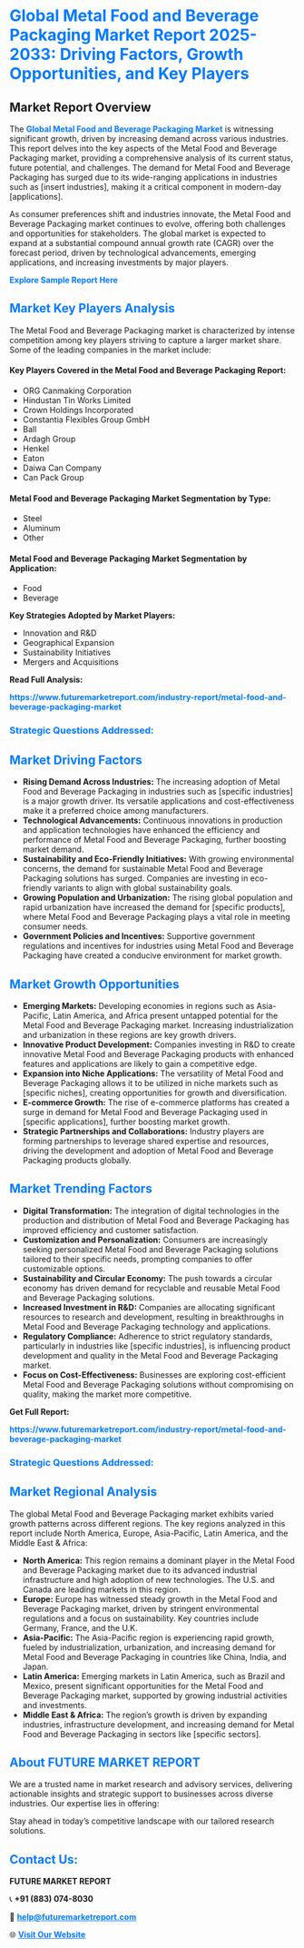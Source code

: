 <h1 style="color: #007BFF;">Global Metal Food and Beverage Packaging Market Report 2025-2033: Driving Factors, Growth Opportunities, and Key Players</h1>

<section id="overview">
<h2>Market Report Overview</h2>
<p>The <a href="https://www.futuremarketreport.com/industry-report/metal-food-and-beverage-packaging-market" style="color: #007BFF; text-decoration: none;"><strong>Global Metal Food and Beverage Packaging Market</strong></a> is witnessing significant growth, driven by increasing demand across various industries. This report delves into the key aspects of the Metal Food and Beverage Packaging market, providing a comprehensive analysis of its current status, future potential, and challenges. The demand for Metal Food and Beverage Packaging has surged due to its wide-ranging applications in industries such as [insert industries], making it a critical component in modern-day [applications].</p>
<p>As consumer preferences shift and industries innovate, the Metal Food and Beverage Packaging market continues to evolve, offering both challenges and opportunities for stakeholders. The global market is expected to expand at a substantial compound annual growth rate (CAGR) over the forecast period, driven by technological advancements, emerging applications, and increasing investments by major players.</p>
</section>

<section id="overview">
<p><a href="https://www.futuremarketreport.com/request-sample/reportId=40773" style="color: #007BFF; text-decoration: none;"><strong>Explore Sample Report Here</strong></a></p>
</section>

<section id="key-players">
<h2 style="color: #007BFF;">Market Key Players Analysis</h2>
<p>The Metal Food and Beverage Packaging market is characterized by intense competition among key players striving to capture a larger market share. Some of the leading companies in the market include:</p>
<h4>Key Players Covered in the Metal Food and Beverage Packaging Report:</h4>
<ul><li>ORG Canmaking Corporation</li><li>Hindustan Tin Works Limited</li><li>Crown Holdings Incorporated</li><li>Constantia Flexibles Group GmbH</li><li>Ball</li><li>Ardagh Group</li><li>Henkel</li><li>Eaton</li><li>Daiwa Can Company</li><li>Can Pack Group</li></ul>
<h4>Metal Food and Beverage Packaging Market Segmentation by Type:</h4>
<ul><li>Steel</li><li>Aluminum</li><li>Other</li></ul>

<h4>Metal Food and Beverage Packaging Market Segmentation by Application:</h4>
<ul><li>Food</li><li>Beverage</li></ul>
<p><strong>Key Strategies Adopted by Market Players:</strong></p>
<ul>
<li>Innovation and R&D</li>
<li>Geographical Expansion</li>
<li>Sustainability Initiatives</li>
<li>Mergers and Acquisitions</li>
</ul>
</section>

<section>
<p><strong>Read Full Analysis: </strong></p><a href="https://www.futuremarketreport.com/industry-report/metal-food-and-beverage-packaging-market" style="color: #007BFF; text-decoration: none;"><strong>https://www.futuremarketreport.com/industry-report/metal-food-and-beverage-packaging-market</strong></a>
<h3 style="color: #007BFF;">Strategic Questions Addressed:</h3>
</section>

<section id="driving-factors">
<h2 style="color: #007BFF;">Market Driving Factors</h2>
<ul>
<li><strong>Rising Demand Across Industries:</strong> The increasing adoption of Metal Food and Beverage Packaging in industries such as [specific industries] is a major growth driver. Its versatile applications and cost-effectiveness make it a preferred choice among manufacturers.</li>
<li><strong>Technological Advancements:</strong> Continuous innovations in production and application technologies have enhanced the efficiency and performance of Metal Food and Beverage Packaging, further boosting market demand.</li>
<li><strong>Sustainability and Eco-Friendly Initiatives:</strong> With growing environmental concerns, the demand for sustainable Metal Food and Beverage Packaging solutions has surged. Companies are investing in eco-friendly variants to align with global sustainability goals.</li>
<li><strong>Growing Population and Urbanization:</strong> The rising global population and rapid urbanization have increased the demand for [specific products], where Metal Food and Beverage Packaging plays a vital role in meeting consumer needs.</li>
<li><strong>Government Policies and Incentives:</strong> Supportive government regulations and incentives for industries using Metal Food and Beverage Packaging have created a conducive environment for market growth.</li>
</ul>
</section>

<section id="growth-opportunities">
<h2 style="color: #007BFF;">Market Growth Opportunities</h2>
<ul>
<li><strong>Emerging Markets:</strong> Developing economies in regions such as Asia-Pacific, Latin America, and Africa present untapped potential for the Metal Food and Beverage Packaging market. Increasing industrialization and urbanization in these regions are key growth drivers.</li>
<li><strong>Innovative Product Development:</strong> Companies investing in R&D to create innovative Metal Food and Beverage Packaging products with enhanced features and applications are likely to gain a competitive edge.</li>
<li><strong>Expansion into Niche Applications:</strong> The versatility of Metal Food and Beverage Packaging allows it to be utilized in niche markets such as [specific niches], creating opportunities for growth and diversification.</li>
<li><strong>E-commerce Growth:</strong> The rise of e-commerce platforms has created a surge in demand for Metal Food and Beverage Packaging used in [specific applications], further boosting market growth.</li>
<li><strong>Strategic Partnerships and Collaborations:</strong> Industry players are forming partnerships to leverage shared expertise and resources, driving the development and adoption of Metal Food and Beverage Packaging products globally.</li>
</ul>
</section>

<section id="trending-factors">
<h2 style="color: #007BFF;">Market Trending Factors</h2>
<ul>
<li><strong>Digital Transformation:</strong> The integration of digital technologies in the production and distribution of Metal Food and Beverage Packaging has improved efficiency and customer satisfaction.</li>
<li><strong>Customization and Personalization:</strong> Consumers are increasingly seeking personalized Metal Food and Beverage Packaging solutions tailored to their specific needs, prompting companies to offer customizable options.</li>
<li><strong>Sustainability and Circular Economy:</strong> The push towards a circular economy has driven demand for recyclable and reusable Metal Food and Beverage Packaging solutions.</li>
<li><strong>Increased Investment in R&D:</strong> Companies are allocating significant resources to research and development, resulting in breakthroughs in Metal Food and Beverage Packaging technology and applications.</li>
<li><strong>Regulatory Compliance:</strong> Adherence to strict regulatory standards, particularly in industries like [specific industries], is influencing product development and quality in the Metal Food and Beverage Packaging market.</li>
<li><strong>Focus on Cost-Effectiveness:</strong> Businesses are exploring cost-efficient Metal Food and Beverage Packaging solutions without compromising on quality, making the market more competitive.</li>
</ul>
</section>

<section>
<p><strong>Get Full Report: </strong></p><a href="https://www.futuremarketreport.com/industry-report/metal-food-and-beverage-packaging-market" style="color: #007BFF; text-decoration: none;"><strong>https://www.futuremarketreport.com/industry-report/metal-food-and-beverage-packaging-market</strong></a>
<h3 style="color: #007BFF;">Strategic Questions Addressed:</h3>
</section>


<section id="regional-analysis">
<h2 style="color: #007BFF;">Market Regional Analysis</h2>
<p>The global Metal Food and Beverage Packaging market exhibits varied growth patterns across different regions. The key regions analyzed in this report include North America, Europe, Asia-Pacific, Latin America, and the Middle East & Africa:</p>
<ul>
<li><strong>North America:</strong> This region remains a dominant player in the Metal Food and Beverage Packaging market due to its advanced industrial infrastructure and high adoption of new technologies. The U.S. and Canada are leading markets in this region.</li>
<li><strong>Europe:</strong> Europe has witnessed steady growth in the Metal Food and Beverage Packaging market, driven by stringent environmental regulations and a focus on sustainability. Key countries include Germany, France, and the U.K.</li>
<li><strong>Asia-Pacific:</strong> The Asia-Pacific region is experiencing rapid growth, fueled by industrialization, urbanization, and increasing demand for Metal Food and Beverage Packaging in countries like China, India, and Japan.</li>
<li><strong>Latin America:</strong> Emerging markets in Latin America, such as Brazil and Mexico, present significant opportunities for the Metal Food and Beverage Packaging market, supported by growing industrial activities and investments.</li>
<li><strong>Middle East & Africa:</strong> The region’s growth is driven by expanding industries, infrastructure development, and increasing demand for Metal Food and Beverage Packaging in sectors like [specific sectors].</li>
</ul>
</section>

<footer>
<h2 style="color: #007BFF;">About FUTURE MARKET REPORT</h2>
<p>We are a trusted name in market research and advisory services, delivering actionable insights and strategic support to businesses across diverse industries. Our expertise lies in offering:</p>

<p>Stay ahead in today’s competitive landscape with our tailored research solutions.</p>

<h2 style="color: #007BFF;">Contact Us:</h2>
<p><strong>FUTURE MARKET REPORT</strong></p>
<p>📞 <strong>+91 (883) 074-8030</strong></p>
<p>📧 <strong><a href="mailto:help@futuremarketreport.com" style="color: #007BFF;">help@futuremarketreport.com</a></strong></p>
<p>🌐 <strong><a href="https://www.futuremarketreport.com/" style="color: #007BFF;">Visit Our Website</a></strong></p>
</footer>